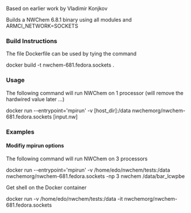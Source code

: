 Based on earlier work by Vladimir Konjkov

Builds a NWChem 6.8.1  binary using all modules and ARMCI_NETWORK=SOCKETS

### Build Instructions

The file Dockerfile can be used by tying the command

docker build -t  nwchem-681.fedora.sockets .

### Usage

The following command will run NWChem on 1 processor (will remove the hardwired value later ...)

docker run --entrypoint='mpirun' -v [host_dir]:/data  nwchemorg/nwchem-681.fedora.sockets [input.nw]

### Examples

#### Modifiy  mpirun options

The following command will run NWChem on 3 processors 

docker run --entrypoint='mpirun' -v /home/edo/nwchem/tests:/data nwchemorg/nwchem-681.fedora.sockets -np 3 nwchem  /data/bar_lcwpbe

Get shell on the Docker container

docker run   -v /home/edo/nwchem/tests:/data -it nwchemorg/nwchem-681.fedora.sockets

